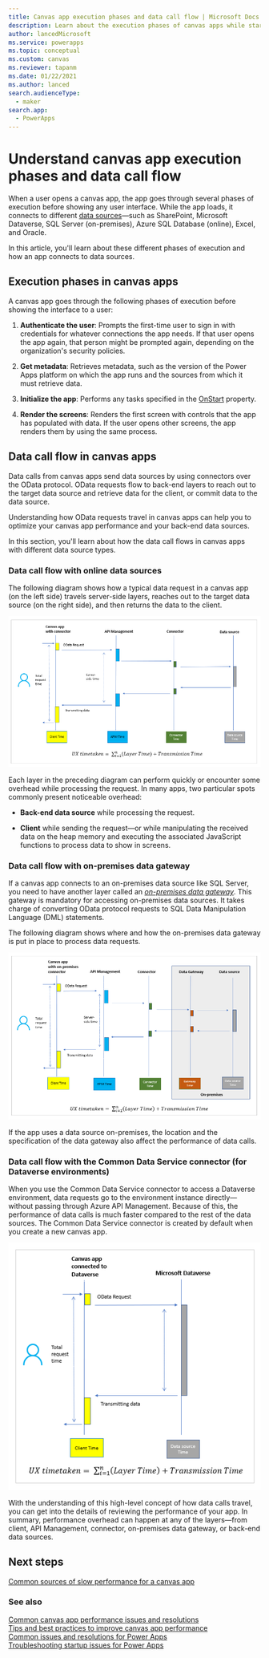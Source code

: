 ```yaml
---
title: Canvas app execution phases and data call flow | Microsoft Docs
description: Learn about the execution phases of canvas apps while starting-up, and the flow of data calls.
author: lancedMicrosoft
ms.service: powerapps
ms.topic: conceptual
ms.custom: canvas
ms.reviewer: tapanm
ms.date: 01/22/2021
ms.author: lanced
search.audienceType: 
  - maker
search.app: 
  - PowerApps
---
```


# Understand canvas app execution phases and data call flow

When a user opens a canvas app, the app goes through several phases of execution before showing any user interface. While the app loads, it connects to different [data sources](https://docs.microsoft.com/powerapps/maker/canvas-apps/connections-list#popular-connectors)&mdash;such as SharePoint, Microsoft Dataverse, SQL Server (on-premises), Azure SQL Database (online), Excel, and Oracle.

In this article, you'll learn about these different phases of execution and how an app connects to data sources.

## Execution phases in canvas apps

A canvas app goes through the following phases of execution before showing the interface to a user:

1. **Authenticate the user**<!--note from editor: Edited this run-in head to have imperative voice like the others.-->: Prompts the first-time user to sign in with credentials for whatever connections the app needs. If that user opens the app again, that person might be prompted again, depending on the organization's security policies.

1. **Get metadata**: Retrieves metadata, such as the version of the Power Apps platform on which the app runs and the sources from which it must retrieve data.

1. **Initialize the app**: Performs any tasks specified in the [OnStart](https://docs.microsoft.com/powerapps/maker/canvas-apps/functions/object-app#onstart-property)<!--note from editor: Suggested. I think this URL will be more helpful to the reader.--> property.

1. **Render the screens**: Renders the first screen with controls that the app has populated with data. If the user opens other screens, the app renders them by using the same process.  

## Data call flow in canvas apps

Data calls from canvas apps send data sources by using connectors over the OData protocol. OData requests flow to back-end layers to reach out to the target data source and retrieve data for the client, or commit data to the data source.

Understanding how OData requests travel in canvas apps can help you to optimize your canvas app performance and your back-end data sources.

In this section, you'll learn about how the data call flows in canvas apps with different data source types.

### Data call flow with online data sources

The following diagram shows how a typical data request in a canvas app (on the left side) travels server-side layers, reaches out to the target data source (on the right side), and then returns the data to the client.<!--note from editor: I suggest adding the elements of the formula to the diagram, perhaps using the same italic font so it's clear how the formula and diagram relate to each other.-->

![Typical data call flow for all connectors except the connector for Dataverse](media\execution-phases-data-flow\all-connectors-general.png "Typical data call flow for all connectors except the connector for Dataverse")

Each layer in the preceding diagram can perform quickly or encounter some overhead while processing the request. In many apps, two particular spots commonly present noticeable overhead:

- **Back-end data source** while processing the request.

- **Client** while sending the request&mdash;or while manipulating the received data on the heap memory and executing the associated JavaScript functions to process data to show in screens.

### Data call flow with on-premises data gateway

If a canvas app connects to an on-premises data source like SQL Server, you need to have another layer called an [*on-premises data gateway*](gateway-reference.md). This gateway is mandatory for accessing on-premises data sources. It takes charge of converting OData protocol requests to SQL Data Manipulation Language (DML) statements.

The following diagram shows where and how the on-premises data gateway is put in place to process data requests.<!--note from editor: Please double-check my edit to alt text. "On-premises connector" doesn't seem to be the right term to use. Also I have the same observation about the formula in this diagram.-->

![Data call flow for an on-premises data gateway](media\execution-phases-data-flow\on-premiess-connectors.png "Data call flow for an on-premises data gateway")

If the app uses a data source on-premises, the location and the specification of the data gateway also affect the performance of data calls.

### Data call flow with the Common Data Service connector (for Dataverse environments)

When you use the Common Data Service connector to access a Dataverse environment, data requests go to the environment instance directly&mdash;without passing through Azure API Management. Because of this, the performance of data calls is much faster compared to the rest of the data sources. The Common Data Service connector is created by default when you create a new canvas app.

![Data call flow for the Common Data Service connector](media\execution-phases-data-flow\dataverse-connector.png "Data call flow for the Common Data Service connector")

With the understanding of this high-level concept of how data calls travel, you can get into the details of reviewing the performance of your app. In summary, performance overhead can happen at any of the layers&mdash;from client, API Management, connector, on-premises data gateway, or back-end data sources.

## Next steps

[Common sources of slow performance for a canvas app](slow-performance-sources.md)

### See also

[Common canvas app performance issues and resolutions](common-performance-issue-resolutions.md) <br>
[Tips and best practices to improve canvas app performance](performance-tips.md) <br>
[Common issues and resolutions for Power Apps](common-issues-and-resolutions.md) <br>
[Troubleshooting startup issues for Power Apps](../../troubleshooting-startup-issues.md)
